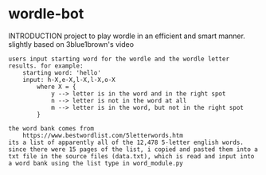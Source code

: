 # wordle-bot
INTRODUCTION
    project to play wordle in an efficient and smart manner. slightly based on 3blue1brown's video

    users input starting word for the wordle and the wordle letter results. for example:
        starting word: 'hello'
        input: h-X,e-X,l-X,l-X,o-X
            where X = {
                y --> letter is in the word and in the right spot
                n --> letter is not in the word at all
                m --> letter is in the word, but not in the right spot
            }

    the word bank comes from
        https://www.bestwordlist.com/5letterwords.htm 
    its a list of apparently all of the 12,478 5-letter english words. since there were 15 pages of the list, i copied and pasted them into a txt file in the source files (data.txt), which is read and input into a word bank using the list type in word_module.py